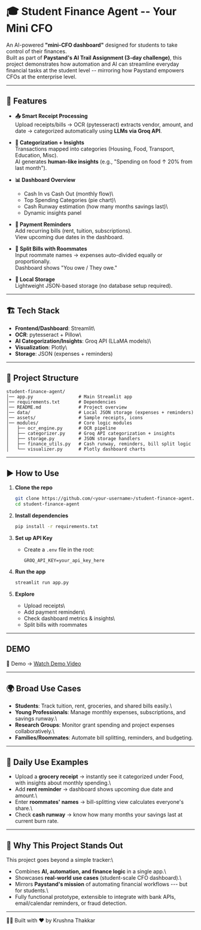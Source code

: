 # 🎓 Student Finance Agent -- Your Mini CFO

An AI-powered **"mini-CFO dashboard"** designed for students to take
control of their finances.\
Built as part of **Paystand's AI Trail Assignment (3-day challenge)**,
this project demonstrates how automation and AI can streamline everyday
financial tasks at the student level -- mirroring how Paystand empowers
CFOs at the enterprise level.

------------------------------------------------------------------------

## 🚀 Features

-   **📤 Smart Receipt Processing**\
    Upload receipts/bills → OCR (pytesseract) extracts vendor, amount,
    and date → categorized automatically using **LLMs via Groq API**.

-   **📂 Categorization + Insights**\
    Transactions mapped into categories (Housing, Food, Transport,
    Education, Misc).\
    AI generates **human-like insights** (e.g., "Spending on food ↑ 20%
    from last month").

-   **📊 Dashboard Overview**

    -   Cash In vs Cash Out (monthly flow)\
    -   Top Spending Categories (pie chart)\
    -   Cash Runway estimation (how many months savings last)\
    -   Dynamic insights panel

-   **📅 Payment Reminders**\
    Add recurring bills (rent, tuition, subscriptions).\
    View upcoming due dates in the dashboard.

-   **👥 Split Bills with Roommates**\
    Input roommate names → expenses auto-divided equally or
    proportionally.\
    Dashboard shows "You owe / They owe."

-   **💾 Local Storage**\
    Lightweight JSON-based storage (no database setup required).

------------------------------------------------------------------------

## 🏗️ Tech Stack

-   **Frontend/Dashboard**: Streamlit\
-   **OCR**: pytesseract + Pillow\
-   **AI Categorization/Insights**: Groq API (LLaMA models)\
-   **Visualization**: Plotly\
-   **Storage**: JSON (expenses + reminders)

------------------------------------------------------------------------

## 📂 Project Structure

    student-finance-agent/
    │── app.py                 # Main Streamlit app
    │── requirements.txt       # Dependencies
    │── README.md              # Project overview
    │── data/                  # Local JSON storage (expenses + reminders)
    │── assets/                # Sample receipts, icons
    │── modules/               # Core logic modules
    │   ├── ocr_engine.py      # OCR pipeline
    │   ├── categorizer.py     # Groq API categorization + insights
    │   ├── storage.py         # JSON storage handlers
    │   ├── finance_utils.py   # Cash runway, reminders, bill split logic
    │   └── visualizer.py      # Plotly dashboard charts

------------------------------------------------------------------------

## ▶️ How to Use

1.  **Clone the repo**

    ``` bash
    git clone https://github.com/<your-username>/student-finance-agent.git
    cd student-finance-agent
    ```

2.  **Install dependencies**

    ``` bash
    pip install -r requirements.txt
    ```

3.  **Set up API Key**

    -   Create a `.env` file in the root:

        ``` env
        GROQ_API_KEY=your_api_key_here
        ```

4.  **Run the app**

    ``` bash
    streamlit run app.py
    ```

5.  **Explore**

    -   Upload receipts\
    -   Add payment reminders\
    -   Check dashboard metrics & insights\
    -   Split bills with roommates

------------------------------------------------------------------------

## DEMO
🎥 Demo → [Watch Demo Video](https://drive.google.com/file/d/19YMI-heNxQAKnC74Y6JB9YoWp75FW-cI/view?usp=sharing)

------------------------------------------------------------------------


## 🌍 Broad Use Cases

-   **Students**: Track tuition, rent, groceries, and shared bills
    easily.\
-   **Young Professionals**: Manage monthly expenses, subscriptions, and
    savings runway.\
-   **Research Groups**: Monitor grant spending and project expenses
    collaboratively.\
-   **Families/Roommates**: Automate bill splitting, reminders, and
    budgeting.

------------------------------------------------------------------------

## 📅 Daily Use Examples

-   Upload a **grocery receipt** → instantly see it categorized under
    Food, with insights about monthly spending.\
-   Add **rent reminder** → dashboard shows upcoming due date and
    amount.\
-   Enter **roommates' names** → bill-splitting view calculates
    everyone's share.\
-   Check **cash runway** → know how many months your savings last at
    current burn rate.

------------------------------------------------------------------------

## 🎯 Why This Project Stands Out

This project goes beyond a simple tracker:\
- Combines **AI, automation, and finance logic** in a single app.\
- Showcases **real-world use cases** (student-scale CFO dashboard).\
- Mirrors **Paystand's mission** of automating financial workflows ---
but for students.\
- Fully functional prototype, extensible to integrate with bank APIs,
email/calendar reminders, or fraud detection.

------------------------------------------------------------------------

👨‍💻 Built with ❤️ by Krushna Thakkar
